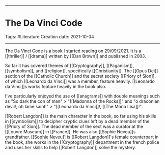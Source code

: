 -----------------------------------------------
# The Da Vinci Code
Tags:  #Literature
Creation date: 2021-10-04

-----------------------------------------------

The Da Vinci Code is a book I started reading on 29/09/2021. It is a [[thriller]] / [[drama]] written by [[Dan Brown]] and published in 2003.

So far it has covered themes of [[Cryptography]], [[Paganism]], [[symbolism]], and [[religion]], specifically [[Christianity]]. The [[Opus Dei]] section of the [[Catholic Church]] and the secret society [[Priory of Sion]], of which [[Leonardo da Vinci]] was a member, feature heavily. [[Leonardo da Vinci]]s works feature heavily in the book also.

I've particularly enjoyed the use of [[anagrams]] with double meanings such as "So dark the con of man" > "[[Madonna of the Rocks]]" and "o draconian devil!, oh lame saint!" > "[[Leonardo da Vinci]]!, [[The Mona Lisa]]!".

[[Robert Langdon]] is the main character in the book, so far using his skills in [[symbolism]] to decipher cryptic clues left by a dead member of the [[Priory of Sion]]. The dead member of the sect was a curator at the [[Louvre Museum]] in [[France]]. He was also [[Sophie Neveu]]s grandfather. [[Sophie Neveu]] is [[Robert Langdon]]'s female counterpart in the book, she works in the [[Cryptography]] department in the french police and uses her skills to help [[Robert Langdon]] solve the mystery.